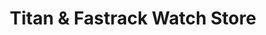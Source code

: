 ---
title: "Titan & Fastrack Watch Store"
url: /bangalore/titan-and-fastrack-watch-store/
shop: watches
---